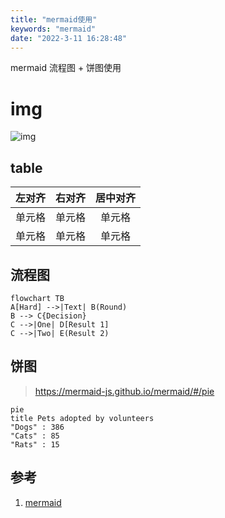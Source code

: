 ```yaml
---
title: "mermaid使用"
keywords: "mermaid"
date: "2022-3-11 16:28:48"
---
```


mermaid 流程图 + 饼图使用

# img

![img](cloud://env-7grplnfr5d33d356.656e-env-7grplnfr5d33d356-1256121307/img/mermaid/test5.png)

## table

| 左对齐 | 右对齐 | 居中对齐 |
| :----- | -----: | :------: |
| 单元格 | 单元格 |  单元格  |
| 单元格 | 单元格 |  单元格  |

## 流程图

```mermaid
flowchart TB
A[Hard] -->|Text| B(Round)
B --> C{Decision}
C -->|One| D[Result 1]
C -->|Two| E(Result 2)
```

## 饼图

> https://mermaid-js.github.io/mermaid/#/pie

```mermaid
pie
title Pets adopted by volunteers
"Dogs" : 386
"Cats" : 85
"Rats" : 15
```

## 参考

1. [mermaid](https://github.com/mermaid-js/mermaid/blob/develop/README.zh-CN.md)
